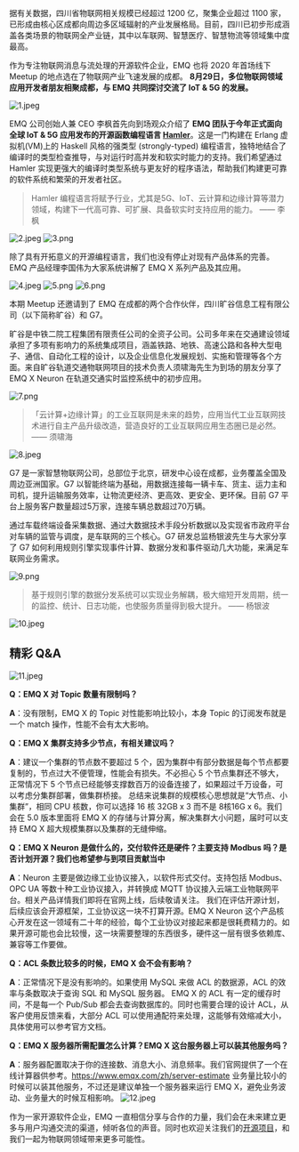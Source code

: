 
据有关数据，四川省物联网相关规模已经超过 1200 亿，聚集企业超过 1100 家，已形成由核心区成都向周边多区域辐射的产业发展格局。目前，四川已初步形成涵盖各类场景的物联网全产业链，其中以车联网、智慧医疗、智慧物流等领域集中度最高。

作为专注物联网消息与流处理的开源软件企业，EMQ 也将 2020 年首场线下 Meetup 的地点选在了物联网产业飞速发展的成都。 **8月29日，多位物联网领域应用开发者朋友相聚成都，与 EMQ 共同探讨交流了 IoT & 5G 的发展。**

![1.jpeg](https://static.emqx.net/images/b2092d9957fb57242daf70e4d02e382a.jpeg)

EMQ 公司创始人兼 CEO 李枫首先向到场观众介绍了 **EMQ 团队于今年正式面向全球 IoT & 5G 应用发布的开源函数编程语言 [Hamler](https://hamler-lang.org/)**。这是一门构建在 Erlang 虚拟机(VM)上的 Haskell 风格的强类型 (strongly-typed) 编程语言，独特地结合了编译时的类型检查推导，与对运行时高并发和软实时能力的支持。我们希望通过 Hamler 实现更强大的编译时类型系统与更友好的程序语法，帮助我们构建更可靠的软件系统和繁荣的开发者社区。

> Hamler 编程语言将赋予行业，尤其是5G、IoT、云计算和边缘计算等潜力领域，构建下一代高可靠、可扩展、具备软实时支持应用的能力。 —— 李枫

![2.jpeg](https://static.emqx.net/images/acc0aa662e4b54a2225e3430aa156e22.jpeg)
![3.png](https://static.emqx.net/images/e54b47ae48b76de04b37213f2b64ab47.png)

除了具有开拓意义的开源编程语言，我们也没有停止对现有产品体系的完善。EMQ 产品经理李国伟为大家系统讲解了 EMQ X 系列产品及其应用。

![4.jpeg](https://static.emqx.net/images/0b9b631b9d9b4905c74dc0d6b9fb4abf.jpeg)
![5.png](https://static.emqx.net/images/3804d992ffd67f0c11137ccaf89dc119.png)
![6.png](https://static.emqx.net/images/93809d0bd90fbc3c916b03ddcdfd997f.png)

本期 Meetup 还邀请到了 EMQ 在成都的两个合作伙伴，四川旷谷信息工程有限公司（以下简称旷谷）和 G7。

旷谷是中铁二院工程集团有限责任公司的全资子公司。公司多年来在交通建设领域承担了多项有影响力的系统集成项目，涵盖铁路、地铁、高速公路和各种大型电子、通信、自动化工程的设计，以及企业信息化发展规划、实施和管理等各个方面。来自旷谷轨道交通物联网项目的技术负责人须啸海先生为到场的朋友分享了 EMQ X Neuron 在轨道交通实时监控系统中的初步应用。

![7.png](https://static.emqx.net/images/71957b14a968fc83e2358ee8dd322f1f.png)

> 「云计算+边缘计算」的工业互联网是未来的趋势，应用当代工业互联网技术进行自主产品升级改造，营造良好的工业互联网应用生态圈已是必然。—— 须啸海

![8.jpeg](https://static.emqx.net/images/2314fb5d11804fa167161dc6a3a3e8a6.jpeg)

G7 是一家智慧物联网公司，总部位于北京，研发中心设在成都，业务覆盖全国及周边亚洲国家。G7 以智能终端为基础，用数据连接每一辆卡车、货主、运力主和司机，提升运输服务效率，让物流更经济、更高效、更安全、更环保。目前 G7 平台上服务客户数量超过5万家，连接车辆总数超过70万辆。

通过车载终端设备采集数据、通过大数据技术手段分析数据以及实现省市政府平台对车辆的监管与调度，是车联网的三个核心。G7 研发总监杨银波先生与大家分享了 G7 如何利用规则引擎实现事件计算、数据分发和事件驱动几大功能，来满足车联网业务需求。

![9.png](https://static.emqx.net/images/2d375169d2bd3ab777cf52b3cfab87f0.png)

> 基于规则引擎的数据分发系统可以实现业务解耦，极大缩短开发周期，统一的监控、统计、日志功能，也使服务质量得到极大提升。  —— 杨银波

![10.jpeg](https://static.emqx.net/images/e18c46a42c49868454c4d36f501a8170.jpeg)                     

## 精彩 Q&A

![11.jpeg](https://static.emqx.net/images/aa44640ac3cad23157c7009838554468.jpeg)

**Q：EMQ X 对 Topic 数量有限制吗？**

**A**：没有限制，EMQ X 的 Topic 对性能影响比较小，本身 Topic 的订阅发布就是一个 match 操作，性能不会有太大影响。

**Q：EMQ X 集群支持多少节点，有相关建议吗？**

**A**：建议一个集群的节点数不要超过 5 个，因为集群中有部分数据是每个节点都要复制的，节点过大不便管理，性能会有损失。不必担心 5 个节点集群还不够大，正常情况下 5 个节点已经能够支撑数百万的设备连接了，如果超过千万设备，可以考虑分集群部署，做集群桥接。
总结来说集群的规模核心思想就是“大节点、小集群”，相同 CPU 核数，你可以选择 16 核 32GB x 3 而不是 8核16G x 6。我们会在 5.0 版本里面将 EMQ X 的存储与计算分离，解决集群大小问题，届时可以支持 EMQ X 超大规模集群以及集群的无缝伸缩。

**Q：EMQ X Neuron 是做什么的，交付软件还是硬件？主要支持 Modbus 吗？是否计划开源？我们也希望参与到项目贡献当中**

**A**：Neuron 主要是做边缘工业协议接入，以软件形式交付。支持包括 Modbus、OPC UA 等数十种工业协议接入，并转换成 MQTT 协议接入云端工业物联网平台。相关产品详情我们即将在官网上线，后续敬请关注。
我们在评估开源计划，后续应该会开源框架，工业协议这一块不打算开源。EMQ X Neuron 这个产品核心开发在这一领域有二十年的经验，每个工业协议对接起来都是很耗费精力的。如果开源可能也会比较慢，这一块需要整理的东西很多，硬件这一层有很多依赖库、兼容等工作要做。

**Q：ACL 条数比较多的时候，EMQ X 会不会有影响？**

**A**：正常情况下是没有影响的。如果使用 MySQL 来做 ACL 的数据源，ACL 的效率与条数取决于查询 SQL 和 MySQL 服务器。
EMQ X 的 ACL 有一定的缓存时间，不是每一个 Pub/Sub 都会去查询数据库的。同时也需要合理的设计 ACL，从客户使用反馈来看，大部分 ACL 可以使用通配符来处理，这能够有效缩减大小，具体使用可以参考官方文档。

**Q：EMQ X 服务器所需配置怎么计算？EMQ X 这台服务器上可以装其他服务吗？**

**A**：服务器配置取决于你的连接数、消息大小、消息频率。我们官网提供了一个在线计算器供参考。https://www.emqx.com/zh/server-estimate
业务量比较小的时候可以装其他服务，不过还是建议单独一个服务器来运行 EMQ X，避免业务波动、业务量大的时候互相影响。
![12.jpeg](https://static.emqx.net/images/b0e5c3ae42c73de0e5ca54b86570d10d.jpeg)

作为一家开源软件企业，EMQ 一直相信分享与合作的力量，我们会在未来建立更多与用户沟通交流的渠道，倾听各位的声音。同时也欢迎关注我们的[开源项目](https://github.com/emqx/emqx)，和我们一起为物联网领域带来更多可能性。



